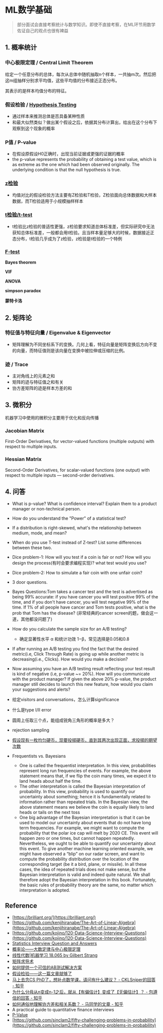 # ML数学基础 <!-- omit in toc -->

> 部分面试会直接考察统计与数学知识。即使不直接考察，在ML环节用数学佐证自己的观点也很有裨益

## 1. 概率统计

### **中心极限定理 / Central Limit Theorem**
给定一个任意分布的总体，每次从总体中随机抽取n个样本，一共抽m次。然后把这m组抽样分别求平均值，这些平均值的分布接近正态分布。

其表示的是样本均值分布的特征。

### **假设检验 / [Hypothesis Testing](https://en.wikipedia.org/wiki/Statistical_hypothesis_testing)**

- 通过样本来推测总体是否具备某种性质
- 和最大似然类似？做出某个假设之后，依据其分布计算出，给出在这个分布下观察到这个现象的概率

### **P值 / P-value**

- 在假设原假设H0正确时，出现当前证据或更强的证据的概率
- the p-value represents the probability of obtaining a test value, which is as extreme as the one which had been observed originally. The underlying condition is that the null hypothesis is true.

### **[z检验](https://en.wikipedia.org/wiki/Z-test)**

- 均值对比的假设检验方法主要有Z检验和T检验，Z检验面向总体数据和大样本数据，而T检验适用于小规模抽样样本

### **[t检验/t-test](https://en.wikipedia.org/wiki/Student%27s_t-test)**

- t检验比z检验的普适性更强，z检验要求知道总体标准差，但实际研究中无法获知总体标准差，一般都会用t检验。且当样本量足够大的时候，数据接近正态分布，t检验几乎成为了z检验，z检验是t检验的一个特例

### **[F-test](https://en.wikipedia.org/wiki/F-test#:~:text=An%20F-test%20is%20any,which%20the%20data%20were%20sampled.)**

**Bayes theorem**

**VIF**

**ANOVA**

**simpson paradox**

**蒙特卡洛**

## 2. 矩阵论

### **特征值与特征向量 / Eigenvalue & Eigenvector**

- 矩阵理解为不同坐标系下的变换。几何上看，特征向量是矩阵变换后方向不变的向量，而特征值则是该向量在变换中被拉伸或压缩的比例。

### **迹 / Trace**

- 主对角线上的元素之和
- 矩阵的迹与特征值之和有关
- 协方差矩阵的迹是样本方差的和

## 3. 微积分

机器学习中使用的微积分主要用于优化和反向传播

### Jacobian Matrix
First-Order Derivatives, for vector-valued functions (multiple outputs) with respect to multiple inputs.

### Hessian Matrix
Second-Order Derivatives, for scalar-valued functions (one output) with respect to multiple inputs — second-order derivatives.

## 4. 问答

- What is p-value? What is confidence interval? Explain them to a product manager or non-technical person.

- How do you understand the "Power" of a statistical test?

- If a distribution is right-skewed, what's the relationship between medium, mode, and mean?

- When do you use T-test instead of Z-test? List some differences between these two.

- Dice problem-1: How will you test if a coin is fair or not? How will you design the process(有时会要求编程实现)? what test would you use?

- Dice problem-2: How to simulate a fair coin with one unfair coin?
- 3 door questions.
- Bayes Questions:Tom takes a cancer test and the test is advertised as being 99% accurate: if you have cancer you will test positive 99% of the time, and if you don't have cancer, you will test negative 99% of the time. If 1% of all people have cancer and Tom tests positive, what is the prob that Tom has the disease? (非常经典的cancer screen的题，做会这一道，其他都没问题了)
- How do you calculate the sample size for an A/B testing?
  - 确定显著性水平 α 和统计功效 1−β，常见选择是0.05和0.8
- If after running an A/B testing you find the fact that the desired metric(i.e, Click Through Rate) is going up while another metric is decreasing(i.e., Clicks). How would you make a decision?
- Now assuming you have an A/B testing result reflecting your test result is kind of negative (i.e, p-value ~= 20%). How will you communicate with the product manager? If given the above 20% p-value, the product manager still decides to launch this new feature, how would you claim your suggestions and alerts?
- 给定visitors and conversations，怎么计算significance
- 什么是type I/II error
- 圆周上任取三个点，能组成锐角三角形的概率是多大？
- rejection sampling
- [假设现有一枚均匀硬币，现要投掷硬币，直到其两次出现正面，求投掷的期望次数](https://zhuanlan.zhihu.com/p/64262250)
- Frequentists vs. Bayesians
  - One is called the frequentist interpretation. In this view, probabilities represent long run frequencies of events. For example, the above statement means that, if we flip the coin many times, we expect it to land heads about half the time.
  - The other interpretation is called the Bayesian interpretation of probability. In this view, probability is used to quantify our uncertainty about something; hence it is fundamentally related to information rather than repeated trials. In the Bayesian view, the above statement means we believe the coin is equally likely to land heads or tails on the next toss
  - One big advantage of the Bayesian interpretation is that it can be used to model our uncertainty about events that do not have long term frequencies. For example, we might want to compute the probability that the polar ice cap will melt by 2020 CE. This event will happen zero or one times, but cannot happen repeatedly. Nevertheless, we ought to be able to quantify our uncertainty about this event. To give another machine learning oriented example, we might have observed a “blip” on our radar screen, and want to compute the probability distribution over the location of the corresponding target (be it a bird, plane, or missile). In all these cases, the idea of repeated trials does not make sense, but the Bayesian interpretation is valid and indeed quite natural. We shall therefore adopt the Bayesian interpretation in this book. Fortunately, the basic rules of probability theory are the same, no matter which interpretation is adopted.

## Reference

- [https://brilliant.org/](https://brilliant.org/)
- [https://github.com/kenjihiranabe/The-Art-of-Linear-Algebra](https://github.com/kenjihiranabe/The-Art-of-Linear-Algebra)
- [https://github.com/kojino/120-Data-Science-Interview-Questions](https://github.com/kojino/120-Data-Science-Interview-Questions)
- [Statistics Interview Question and Answers](https://www.janbasktraining.com/interview-questions/statistics-questions-and-answers/)
- [概率论——大数定律与中心极限定理](https://zhuanlan.zhihu.com/p/259280292)
- [线性代数|机器学习 18.065 by Gilbert Strang](https://www.bilibili.com/video/BV1a7411M7wH/)
- [矩阵求导术](https://zhuanlan.zhihu.com/p/24709748)
- [如何提供一个可信的AB测试解决方案](https://tech.meituan.com/2023/08/24/ab-test-practice-in-meituan.html)
- [假设检验——这一篇文章就够了](https://mp.weixin.qq.com/s/Klj7B2CMO3MF_O-HBfnddw)
- [马上去念CS PhD了，想补点数学课，请问有什么建议？ - CKLSniper的回答 - 知乎](https://www.zhihu.com/question/631954972/answer/3303408469)
- [为什么分母从n变成n-1之后，就从【有偏估计】变成了【无偏估计】？ - 包遵信的回答 - 知乎](https://www.zhihu.com/question/38185998/answer/76525265)
- [如何通俗地理解协方差和相关系数？ - 马同学的文章 - 知乎](https://zhuanlan.zhihu.com/p/70644127)
- A practical guide to quantitative finance interviews
- [P-Value](https://zhuanlan.zhihu.com/p/23806765)
- [https://github.com/sinclam2/fifty-challenging-problems-in-probability](https://github.com/sinclam2/fifty-challenging-problems-in-probability)
